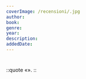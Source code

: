 ```yaml
---
coverImage: /recensioni/.jpg
author: 
book: 
genre:
year: 
description: 
addedDate:
---
```


#

::quote
«».
::
